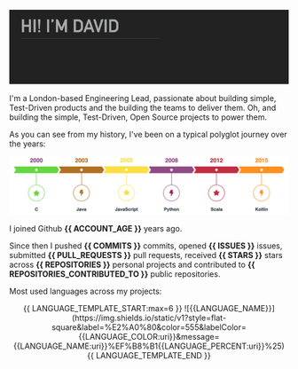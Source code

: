 <p align="center"><img width="720" src="https://raw.githubusercontent.com/daviddenton/daviddenton/master/githubprofile.gif" alt="Hi! I'm David"/></p>

I'm a London-based Engineering Lead, passionate about building simple, Test-Driven products and the building the teams to deliver them. Oh, and building the simple, Test-Driven, Open Source projects to power them.

As you can see from my history, I've been on a typical polyglot journey over the years:

<p align="center"><img width="720" src="https://raw.githubusercontent.com/daviddenton/daviddenton/master/timeline.png" alt="timeline"/></p>

I joined Github **{{ ACCOUNT_AGE }}** years ago.

Since then I pushed **{{ COMMITS }}** commits, opened **{{ ISSUES }}** issues, submitted **{{ PULL_REQUESTS }}** pull requests, received **{{ STARS }}** stars across **{{ REPOSITORIES }}** personal projects and contributed to **{{ REPOSITORIES_CONTRIBUTED_TO }}** public repositories.

Most used languages across my projects:

<p align="center">
{{ LANGUAGE_TEMPLATE_START:max=6 }}
![{{LANGUAGE_NAME}}](https://img.shields.io/static/v1?style=flat-square&label=%E2%A0%80&color=555&labelColor={{LANGUAGE_COLOR:uri}}&message={{LANGUAGE_NAME:uri}}%EF%B8%B1{{LANGUAGE_PERCENT:uri}}%25)
{{ LANGUAGE_TEMPLATE_END }}
</p>
